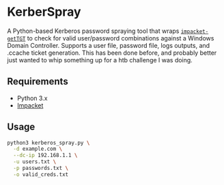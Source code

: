 # KerberSpray
A Python-based Kerberos password spraying tool that wraps [`impacket-getTGT`](https://github.com/SecureAuthCorp/impacket) to check for valid user/password combinations against a Windows Domain Controller. Supports a user file, password file, logs outputs, and .ccache ticket generation. This has been done before, and probably better just wanted to whip something up for a htb challenge I was doing.

## Requirements
- Python 3.x
- [Impacket](https://github.com/SecureAuthCorp/impacket)

## Usage

```bash
python3 kerberos_spray.py \
  -d example.com \
  --dc-ip 192.168.1.1 \
  -u users.txt \
  -p passwords.txt \
  -o valid_creds.txt